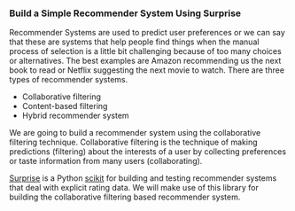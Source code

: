 ### Build a Simple Recommender System Using Surprise

Recommender Systems are used to predict user preferences or we can say that these are systems that help people find things when the manual process of selection is a little bit challenging because of too many choices or alternatives. The best examples are Amazon recommending us the next book to read or Netflix suggesting the next movie to watch.
There are three types of recommender systems.
<ul>
    <li>Collaborative filtering</li>
    <li>Content-based filtering</li>
    <li>Hybrid recommender system</li>
</ul>
We are going to build a recommender system using the collaborative filtering technique. 
Collaborative filtering is the technique of making predictions (filtering) about the interests of a user by collecting preferences or taste information from many users (collaborating).

[Surprise](https://github.com/NicolasHug/Surprise) is a Python [scikit](https://www.scipy.org/scikits.html) for building and testing recommender systems that deal with explicit rating data. 
We will make use of this library for building the collaborative filtering based recommender system.
